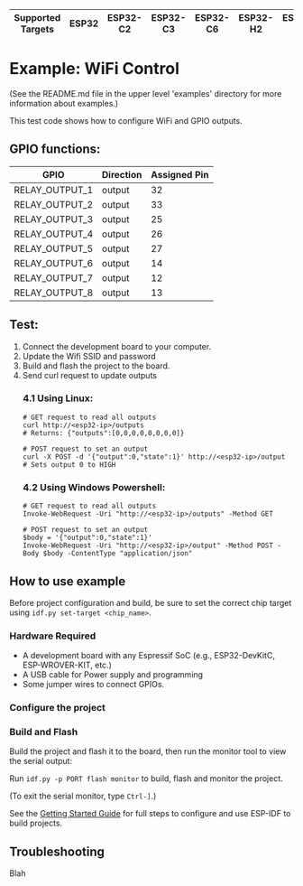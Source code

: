| Supported Targets | ESP32 | ESP32-C2 | ESP32-C3 | ESP32-C6 | ESP32-H2 | ESP32-S2 | ESP32-S3 |
| ----------------- | ----- | -------- | -------- | -------- | -------- | -------- | -------- |

# Example: WiFi Control

(See the README.md file in the upper level 'examples' directory for more information about examples.)

This test code shows how to configure WiFi and GPIO outputs.

## GPIO functions:

| GPIO                         | Direction | Assigned Pin                                           |
| ---------------------------- | --------- | ------------------------------------------------------ |
| RELAY_OUTPUT_1               | output    | 32                                                     |
| RELAY_OUTPUT_2               | output    | 33                                                     |
| RELAY_OUTPUT_3               | output    | 25                                                     |
| RELAY_OUTPUT_4               | output    | 26                                                     |
| RELAY_OUTPUT_5               | output    | 27                                                     |
| RELAY_OUTPUT_6               | output    | 14                                                     |
| RELAY_OUTPUT_7               | output    | 12                                                     |
| RELAY_OUTPUT_8               | output    | 13                                                     |

## Test:
 1. Connect the development board to your computer.
 2. Update the Wifi SSID and password
 3. Build and flash the project to the board.
 4. Send curl request to update outputs
    ### 4.1 Using Linux:
        # GET request to read all outputs
        curl http://<esp32-ip>/outputs
        # Returns: {"outputs":[0,0,0,0,0,0,0,0]}
        
        # POST request to set an output
        curl -X POST -d '{"output":0,"state":1}' http://<esp32-ip>/output
        # Sets output 0 to HIGH

    ### 4.2 Using Windows Powershell: 
        # GET request to read all outputs
        Invoke-WebRequest -Uri "http://<esp32-ip>/outputs" -Method GET

        # POST request to set an output
        $body = '{"output":0,"state":1}'
        Invoke-WebRequest -Uri "http://<esp32-ip>/output" -Method POST -Body $body -ContentType "application/json"

## How to use example

Before project configuration and build, be sure to set the correct chip target using `idf.py set-target <chip_name>`.

### Hardware Required

* A development board with any Espressif SoC (e.g., ESP32-DevKitC, ESP-WROVER-KIT, etc.)
* A USB cable for Power supply and programming
* Some jumper wires to connect GPIOs.

### Configure the project

### Build and Flash

Build the project and flash it to the board, then run the monitor tool to view the serial output:

Run `idf.py -p PORT flash monitor` to build, flash and monitor the project.

(To exit the serial monitor, type ``Ctrl-]``.)

See the [Getting Started Guide](https://docs.espressif.com/projects/esp-idf/en/latest/get-started/index.html) for full steps to configure and use ESP-IDF to build projects.


## Troubleshooting

Blah

